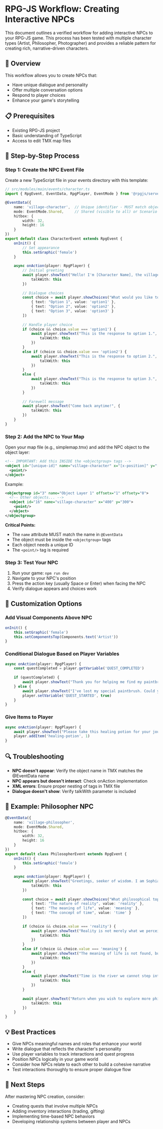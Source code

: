# RPG-JS Workflow: Creating Interactive NPCs

This document outlines a verified workflow for adding interactive NPCs to your RPG-JS game. This process has been tested with multiple character types (Artist, Philosopher, Photographer) and provides a reliable pattern for creating rich, narrative-driven characters.

## 🎯 Overview

This workflow allows you to create NPCs that:
- Have unique dialogue and personality
- Offer multiple conversation options
- Respond to player choices
- Enhance your game's storytelling

## 📋 Prerequisites

- Existing RPG-JS project
- Basic understanding of TypeScript
- Access to edit TMX map files

## 🚶 Step-by-Step Process

### Step 1: Create the NPC Event File

Create a new TypeScript file in your events directory with this template:

```typescript
// src/modules/main/events/character.ts
import { RpgEvent, EventData, RpgPlayer, EventMode } from '@rpgjs/server'

@EventData({
    name: 'village-character',  // Unique identifier - MUST match object name in TMX file
    mode: EventMode.Shared,     // Shared (visible to all) or Scenario (player-specific)
    hitbox: {
        width: 32,
        height: 16
    }
})
export default class CharacterEvent extends RpgEvent {
    onInit() {
        // Set appearance
        this.setGraphic('female')
    }
    
    async onAction(player: RpgPlayer) {
        // Initial greeting
        await player.showText("Hello! I'm [Character Name], the village [role].", {
            talkWith: this
        })
        
        // Dialogue choices
        const choice = await player.showChoices("What would you like to talk about?", [
            { text: "Option 1", value: 'option1' },
            { text: "Option 2", value: 'option2' },
            { text: "Option 3", value: 'option3' }
        ])
        
        // Handle player choice
        if (choice && choice.value === 'option1') {
            await player.showText("This is the response to option 1.", {
                talkWith: this
            })
        }
        else if (choice && choice.value === 'option2') {
            await player.showText("This is the response to option 2.", {
                talkWith: this
            })
        }
        else {
            await player.showText("This is the response to option 3.", {
                talkWith: this
            })
        }
        
        // Farewell message
        await player.showText("Come back anytime!", {
            talkWith: this
        })
    }
}
```

### Step 2: Add the NPC to Your Map

Open your map file (e.g., simplemap.tmx) and add the NPC object to the object layer:

```xml
<!-- IMPORTANT: Add this INSIDE the <objectgroup> tags -->
<object id="[unique-id]" name="village-character" x="[x-position]" y="[y-position]">
  <point/>
</object>
```

Example:
```xml
<objectgroup id="3" name="Object Layer 1" offsetx="1" offsety="0">
  <!-- Other objects... -->
  <object id="16" name="village-character" x="400" y="300">
    <point/>
  </object>
</objectgroup>
```

**Critical Points:**
- The `name` attribute MUST match the name in `@EventData`
- The object must be inside the `<objectgroup>` tags
- Each object needs a unique ID
- The `<point/>` tag is required

### Step 3: Test Your NPC

1. Run your game: `npm run dev`
2. Navigate to your NPC's position
3. Press the action key (usually Space or Enter) when facing the NPC
4. Verify dialogue appears and choices work

## 🌟 Customization Options

### Add Visual Components Above NPC

```typescript
onInit() {
    this.setGraphic('female')
    this.setComponentsTop(Components.text('Artist'))
}
```

### Conditional Dialogue Based on Player Variables

```typescript
async onAction(player: RpgPlayer) {
    const questCompleted = player.getVariable('QUEST_COMPLETED')
    
    if (questCompleted) {
        await player.showText("Thank you for helping me find my paintbrush!")
    } else {
        await player.showText("I've lost my special paintbrush. Could you help me find it?")
        player.setVariable('QUEST_STARTED', true)
    }
}
```

### Give Items to Player

```typescript
async onAction(player: RpgPlayer) {
    await player.showText("Please take this healing potion for your journey.")
    player.addItem('healing-potion', 1)
}
```

## 🔍 Troubleshooting

- **NPC doesn't appear**: Verify the object name in TMX matches the @EventData name
- **NPC appears but doesn't interact**: Check onAction implementation
- **XML errors**: Ensure proper nesting of tags in TMX file
- **Dialogue doesn't show**: Verify talkWith parameter is included

## 📝 Example: Philosopher NPC

```typescript
@EventData({
    name: 'village-philosopher',
    mode: EventMode.Shared,
    hitbox: {
        width: 32,
        height: 16
    }
})
export default class PhilosopherEvent extends RpgEvent {
    onInit() {
        this.setGraphic('female')
    }
    
    async onAction(player: RpgPlayer) {
        await player.showText("Greetings, seeker of wisdom. I am Sophia, the village philosopher.", {
            talkWith: this
        })
        
        const choice = await player.showChoices("What philosophical topic interests you?", [
            { text: "The nature of reality", value: 'reality' },
            { text: "The meaning of life", value: 'meaning' },
            { text: "The concept of time", value: 'time' }
        ])
        
        if (choice && choice.value === 'reality') {
            await player.showText("Reality is not merely what we perceive with our senses, but a complex tapestry woven from consciousness, experience, and perhaps forces beyond our comprehension.", {
                talkWith: this
            })
        }
        else if (choice && choice.value === 'meaning') {
            await player.showText("The meaning of life is not found, but created. Through our actions, relationships, and the stories we tell ourselves, we craft purpose from the raw materials of existence.", {
                talkWith: this
            })
        }
        else {
            await player.showText("Time is the river we cannot step into twice. Yet paradoxically, in our memories and anticipations, we transcend its linear flow, suggesting our consciousness exists somewhat outside its boundaries.", {
                talkWith: this
            })
        }
        
        await player.showText("Return when you wish to explore more philosophical questions. The unexamined game is not worth playing.", {
            talkWith: this
        })
    }
}
```

## 💡 Best Practices

- Give NPCs meaningful names and roles that enhance your world
- Write dialogue that reflects the character's personality
- Use player variables to track interactions and quest progress
- Position NPCs logically in your game world
- Consider how NPCs relate to each other to build a cohesive narrative
- Test interactions thoroughly to ensure proper dialogue flow

## 🔄 Next Steps

After mastering NPC creation, consider:
- Creating quests that involve multiple NPCs
- Adding inventory interactions (trading, gifting)
- Implementing time-based NPC behaviors
- Developing relationship systems between player and NPCs
